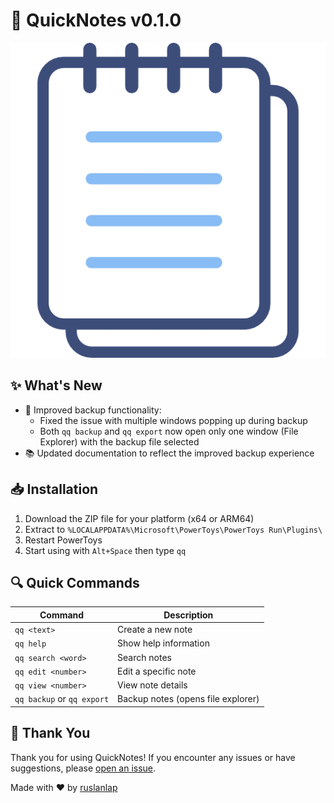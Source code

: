 # 📝 QuickNotes v0.1.0

![QuickNotes Logo](https://raw.githubusercontent.com/ruslanlap/CommunityPowerToysRunPlugin-QuickNotes/master/QuickNotes/Community.PowerToys.Run.Plugin.QuickNotes/Images/quicknotes.dark.png)

## ✨ What's New

- 🔄 Improved backup functionality:
  - Fixed the issue with multiple windows popping up during backup
  - Both `qq backup` and `qq export` now open only one window (File Explorer) with the backup file selected
- 📚 Updated documentation to reflect the improved backup experience

## 📥 Installation

1. Download the ZIP file for your platform (x64 or ARM64)
2. Extract to `%LOCALAPPDATA%\Microsoft\PowerToys\PowerToys Run\Plugins\`
3. Restart PowerToys
4. Start using with `Alt+Space` then type `qq`

## 🔍 Quick Commands

| Command | Description |
|---------|-------------|
| `qq <text>` | Create a new note |
| `qq help` | Show help information |
| `qq search <word>` | Search notes |
| `qq edit <number>` | Edit a specific note |
| `qq view <number>` | View note details |
| `qq backup` or `qq export` | Backup notes (opens file explorer) |

## 🙏 Thank You

Thank you for using QuickNotes! If you encounter any issues or have suggestions, please [open an issue](https://github.com/ruslanlap/CommunityPowerToysRunPlugin-QuickNotes/issues).

Made with ❤️ by [ruslanlap](https://github.com/ruslanlap)
